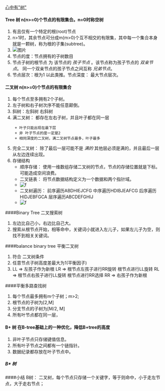 [心中有"树"](https://xiaozhuanlan.com/topic/5036471892)

#### Tree 树 n(n>=0)个节点的有限集合。n=0时称空树
1. 有且仅有一个特定的根(root)节点
2. n>1时，其余节点可分成m(m>0)个互不相交的有限集，其中每一个集合本身就是一颗树，称为根的子集(subtree)。
3. ![图片](https://upload-images.jianshu.io/upload_images/7043118-cfa7c45bb8f1e332.png "tree")
4. 节点的度：节点拥有的子树数目
5. 节点子树的根节点 为 该节点的 *孩子节点* 。该节点称为孩子节点的 *双亲节点*。 同一个双亲节点的孩子节点之间互称 *兄弟节点*。
6. 节点层次：根为1 以此类推。节点深度： 最大节点层次。

#### 二叉树 n(n>=0)个节点的有限集合
1. 每个节点至多拥有2个子树。
2. 左子树和右子树次序不能任意颠倒。
3. 斜树：左斜树 右斜树
4. 满二叉树： 都存在左右子树，并且叶子都在同一层
    ```text
     + 叶子只能出现在最下层
     + 非 叶子节点的度一定是2
     + 相同深度的二叉树，满二叉树节点最多，叶子最多
    ```
5. 完全二叉树： 除了最后一层可能不是 *满的* 其他层必须是满的，并且最后一层从左边连续出现。
6. 存储结构
    + 顺序存储： 使用一维数组存储二叉树的节点，节点的存储位置就是下标。可能造成空间浪费。
    + 二叉链表： 将节点数据结构定义为一个数据和两个指针域。
    + ![f](https://upload-images.jianshu.io/upload_images/7043118-95cd18e8cc20316e.png "")
    + 二叉树遍历： 前序遍历ABDHIEJCFG 中序遍历HDIBJEAFCG 后序遍历HIDJEBFGCA 层序遍历ABCDEFGHIJ
    + ![f](https://upload-images.jianshu.io/upload_images/7043118-df454c0a574836de.png "")
    
####Binary Tree 二叉搜索树
1. 左边比自己小，右边比自己大。   
2. 搜索从根节点开始，相等命中，关键词小就进入左儿子，如果左儿子为空，则找不到相关关键词。

####balance binary tree 平衡二叉树
1. 符合 二叉树条件
2. 任意节点子树高度差最大为1(平衡因子)
3. LL => 左孩子作为新根
   LR => 根节点左孩子进行RR旋转 根节点进行LL旋转 
   RL => 根节点右孩子进行LL旋转 根节点进行RR选择
   RR => 右孩子作为新根

####平衡多路查找树
1. 每个节点最多拥有m个子树；m>2;
2. 根节点的子树为[2,M]
3. 分支节点的子树为[M/2, M]
4. 所有叶节点都在同一层，


#### B+ 树 在B-tree基础上的一种优化，降低B+tree的高度
1. 非叶子节点只存储键值信息。
2. 所有叶子节点之间都有一个链指针。
3. 数据纪录都存放在叶子节点中。

##### B* 树



####小结
B树： 二叉树，每个节点只存储一个关键字，等于则命中，小于走左节点，大于走右节点；
